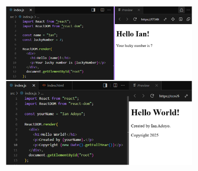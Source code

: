![Injecting JS code within HTML within JSX files](image.png)
![Javascript Expressions in JSX Practice](image-1.png)